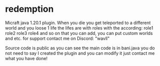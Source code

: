 # redemption
Micraft java 1.20.1 plugin. When you die you get teleported to a different world and you loose 1 life the lifes are with roles with the according: role1 role2 role3 role4 and so on that you can add, you can put custom worlds and etc. for support contact me on Discord: "wavll" 


Source code is public as you can see the main code is in bani.java you do not need to say I created the plugin and you can modify it just contact me what you have done!
